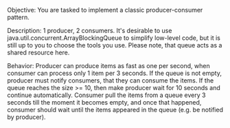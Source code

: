 Objective:
You are tasked to implement a classic producer-consumer pattern. 

Description:
1 producer, 2 consumers.
It's desirable to use java.util.concurrent.ArrayBlockingQueue to simplify low-level code, but it is still up to you
to choose the tools you use.
Please note, that queue acts as a shared resource here.

Behavior:
Producer can produce items as fast as one per second, when consumer can process only 1 item per 3 seconds.
If the queue is not empty, producer must notify consumers, that they can consume the items.
If the queue reaches the size >= 10, then make producer wait for 10 seconds and continue automatically.
Consumer pull the items from a queue every 3 seconds till the moment it becomes empty, and once that happened, 
consumer should wait until the items appeared in the queue (e.g. be notified by producer).
